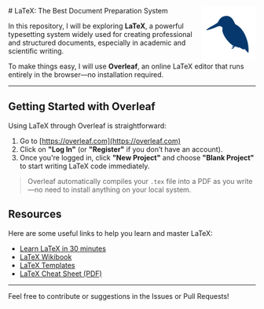 <img src="icon.png" align="right" height="110"/>
# LaTeX: The Best Document Preparation System

In this repository, I will be exploring **LaTeX**, a powerful typesetting system widely used for creating professional and structured documents, especially in academic and scientific writing.

To make things easy, I will use **Overleaf**, an online LaTeX editor that runs entirely in the browser—no installation required.

---

## Getting Started with Overleaf

Using LaTeX through Overleaf is straightforward:

1. Go to [https://overleaf.com](https://overleaf.com)
2. Click on **"Log In"** (or **"Register"** if you don’t have an account).
3. Once you're logged in, click **"New Project"** and choose **"Blank Project"** to start writing LaTeX code immediately.


> Overleaf automatically compiles your `.tex` file into a PDF as you write—no need to install anything on your local system.

## Resources

Here are some useful links to help you learn and master LaTeX:

- [Learn LaTeX in 30 minutes](https://www.overleaf.com/learn/latex/Learn_LaTeX_in_30_minutes) 
- [LaTeX Wikibook](https://en.wikibooks.org/wiki/LaTeX) 
- [LaTeX Templates](https://www.overleaf.com/latex/templates) 
- [LaTeX Cheat Sheet (PDF)](https://wch.github.io/latexsheet/latexsheet.pdf) 

---

Feel free to contribute or suggestions in the Issues or Pull Requests!